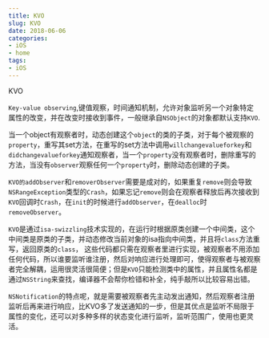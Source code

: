 ```yaml
---
title: KVO
slug: KVO
date: 2018-06-06
categories:
- iOS
- home
tags:
- iOS
---
```


KVO
<!--more-->

`Key-value observing`,键值观察，时间通知机制，允许对象监听另一个对象特定属性的改变，并在改变时接收到事件，一般继承自`NSObject`的对象都默认支持`KVO`.

当一个object有观察者时，动态创建这个`object`的类的子类，对于每个被观察的`property`，重写其set方法，在重写的set方法中调用`willchangevalueforkey`和`didchangevalueforkey`通知观察者，当一个`property`没有观察者时，删除重写的方法，当没有`observer`观察任何一个`property`时，删除动态创建的子类。

`KVO的addObserver`和`removerObserver`需要是成对的，如果重复`remove`则会导致`NSRangeException`类型的`Crash`，如果忘记`remove`则会在观察者释放后再次接收到`KVO`回调时`Crash`，在`init`的时候进行`addObserver`，在`dealloc`时`removeObserver`。

`KVO`是通过`isa-swizzling`技术实现的，在运行时根据原类创建一个中间类，这个中间类是原类的子类，并动态修改当前对象的isa指向中间类，并且将`class`方法重写，返回原类的`class`，
这些代码都只需在观察者里进行实现，被观察者不用添加任何代码，所以谁要监听谁注册，然后对响应进行处理即可，使得观察者与被观察者完全解耦，运用很灵活很简便；但是`KVO`只能检测类中的属性，并且属性名都是通过`NSString`来查找，编译器不会帮你检错和补全，纯手敲所以比较容易出错。

`NSNotification`的特点呢，就是需要被观察者先主动发出通知，然后观察者注册监听后再来进行响应，比KVO多了发送通知的一步，但是其优点是监听不局限于属性的变化，还可以对多种多样的状态变化进行监听，监听范围广，使用也更灵活。